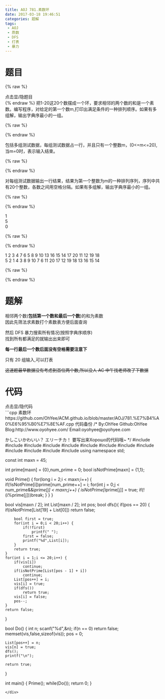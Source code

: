 ```yaml
---
title: AOJ 781.素数环
date: 2017-03-18 19:46:51
categories: 题解
tags:
 - AOJ
 - 质数
 - DFS
 - 打表
 - 暴力
---
```


# 题目
{% raw %}
<div><div class="fold_hider"><div class="close hider_title">点击显/隐题目</div></div><div class="fold">
    <div class="oj">   
        <div class="part" title="Description">
{% endraw %}
把1-20这20个数摆成一个环，要求相邻的两个数的和是一个素数。编写程序，对给定的第一个数m,打印出满足条件的一种排列顺序。如果有多组解，输出字典序最小的一组。  
  
  

{% raw %}
        </div>
        <div class="part" title="Input">
{% endraw %}
  
包括多组测试数据，每组测试数据占一行，并且只有一个整数m，(0<=m<=20),当m=0时，表示输入结束。  
  
  

{% raw %}
        </div>
        <div class="part" title="Output">
{% endraw %}
  
对每组测试数据输出一行结果，结果为第一个整数为m的一种排列序列，序列中共有20个整数，各数之间用空格分隔。如果有多组解，输出字典序最小的一组。  
  
  

{% raw %}
        </div>
        <div class="samp">
            <div class="clear"></div>
            <div class="input part" title="Sample Input">
{% endraw %}
  
1  
5  
0  
  
  

{% raw %}
            </div>
            <div class="output part" title="Sample Output">
{% endraw %}
  
1 2 3 4 7 6 5 8 9 10 13 16 15 14 17 20 11 12 19 18  
5 2 1 4 3 8 9 10 7 6 11 20 17 12 19 18 13 16 15 14  
  

{% raw %}
            </div>
            <div class="clear"></div>
        </div>
    </div>
</div></div>
{% endraw %}

<!--more-->
# 题解

相邻两个数(**包括第一个数和最后一个数**)的和为素数  
因此先筛法求素数打个素数表方便后面查询  

然后 DFS 暴力搜索所有情况(按照字典序顺序)  
找到所有都满足的就输出出来即可  

**每一行最后一个数后面没有空格需要注意下**  

只有 20 组输入,可以打表  

~~这道题最早数据没有考虑到首位两个数,所以没人 AC 中午找老师改了下数据~~  


# 代码
<div><div class="fold_hider"><div class="close hider_title">点击显/隐代码</div></div><div class="fold">```cpp 素数环 https://github.com/OhYee/ACM.github.io/blob/master/AOJ/781.%E7%B4%A0%E6%95%B0%E7%8E%AF.cpp 代码备份
/*
By:OhYee
Github:OhYee
Blog:http://www.oyohyee.com/
Email:oyohyee@oyohyee.com
 
かしこいかわいい？
エリーチカ！
要写出来Хорошо的代码哦~
*/
#include <cstdio>
#include <algorithm>
#include <cstring>
#include <cmath>
#include <string>
#include <iostream>
#include <vector>
#include <list>
#include <queue>
#include <stack>
#include <map>
#include <set>
#include <functional>
using namespace std;
 
const int maxn = 45;
 
int prime[maxn] = {0},num_prime = 0;
bool isNotPrime[maxn] = {1,1};
 
void Prime() {
    for(long i = 2;i < maxn;i++) {
        if(!isNotPrime[i])prime[num_prime++] = i;
        for(int j = 0;j < num_prime&&i*prime[j] < maxn;j++) {
            isNotPrime[i*prime[j]] = true;
            if(!(i%prime[j]))break;
        }
    }
}
 
bool vis[maxn / 2];
int List[maxn / 2];
int pos;
bool dfs(){
    if(pos == 20) {
        if(isNotPrime[List[19] + List[0]])
            return false;
 
        bool first = true;
        for(int i = 0;i < 20;i++) {
            if(!first)
                printf(" ");
            first = false;
            printf("%d",List[i]);
        }
        return true;
    }
    for(int i = 1;i <= 20;i++) {
        if(vis[i])
            continue;
        if(isNotPrime[List[pos - 1] + i])
            continue;
        List[pos++] = i;
        vis[i] = true;
        if(dfs())
            return true;
        vis[i] = false;
        pos--;
    }
    return false;
}
 
bool  Do() {
    int n;
    scanf("%d",&n);
    if(n == 0)
        return false;
    memset(vis,false,sizeof(vis));
    pos = 0;
 
    List[pos++] = n;
    vis[n] = true;
    dfs();
    printf("\n");
 
    return true;
}
 
int main() {
    Prime();
    while(Do());
    return 0;
}
```
</div>